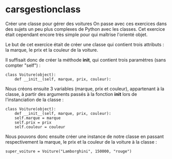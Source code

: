 # carsgestionclass
Créer une classe pour gérer des voitures 
On passe avec ces exercices dans des sujets un peu plus complexes de Python avec les classes. Cet exercice était cependant encore très simple pour qui maîtrise l'orienté objet.

Le but de cet exercice était de créer une classe qui contient trois attributs : la marque, le prix et la couleur de la voiture.

Il suffisait donc de créer la méthode __init__, qui contient trois paramètres (sans compter "self") :

    class Voiture(object):
        def __init__(self, marque, prix, couleur):

Nous créons ensuite 3 variables (marque, prix et couleur), appartenant à la classe, à partir des arguments passés à la fonction __init__ lors de l'instanciation de la classe :

    class Voiture(object):
        def __init__(self, marque, prix, couleur):
    	self.marque = marque
    	self.prix = prix
    	self.couleur = couleur

Nous pouvons donc ensuite créer une instance de notre classe en passant respectivement la marque, le prix et la couleur de la voiture à la classe :

    super_voiture = Voiture("Lamborghini", 150000, "rouge")
